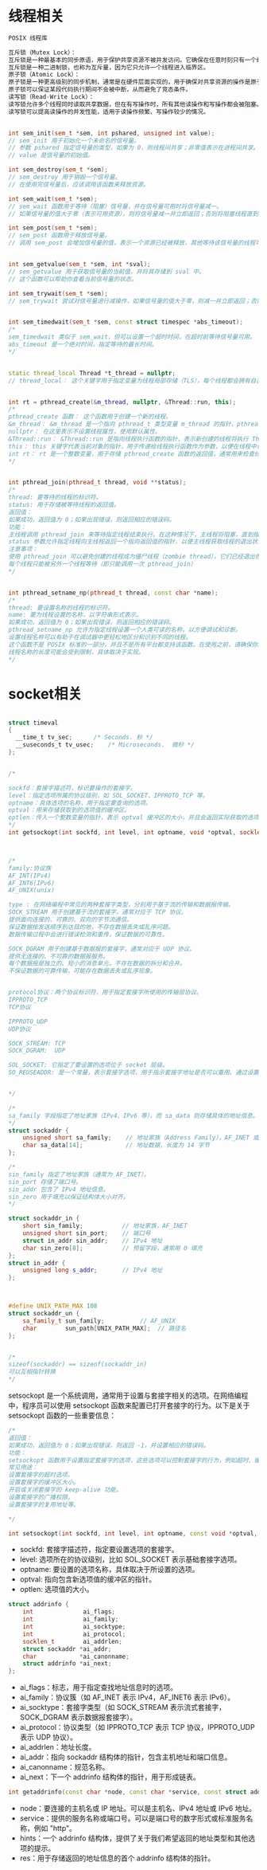 # 线程相关
```c++
POSIX 线程库

互斥锁（Mutex Lock）：
互斥锁是一种最基本的同步原语，用于保护共享资源不被并发访问。它确保在任意时刻只有一个线程可以获得锁，在获取到锁之前，其他线程都会被阻塞。
互斥锁是一种二进制锁，也称为互斥量，因为它只允许一个线程进入临界区。
原子锁（Atomic Lock）：
原子锁是一种更高级别的同步机制，通常是在硬件层面实现的，用于确保对共享资源的操作是原子的，即不可分割的。
原子锁可以保证某段代码执行期间不会被中断，从而避免了竞态条件。
读写锁（Read-Write Lock）：
读写锁允许多个线程同时读取共享数据，但在有写操作时，所有其他读操作和写操作都会被阻塞。
读写锁可以提高读操作的并发性能，适用于读操作频繁、写操作较少的情况。


int sem_init(sem_t *sem, int pshared, unsigned int value);
// sem_init 用于初始化一个未命名的信号量。
// 参数 pshared 指定信号量的类型，如果为 0，则线程间共享；非零值表示在进程间共享。
// value 是信号量的初始值。

int sem_destroy(sem_t *sem);
// sem_destroy 用于销毁一个信号量。
// 在使用完信号量后，应该调用该函数来释放资源。

int sem_wait(sem_t *sem);
// sem_wait 函数用于等待（阻塞）信号量，并在信号量可用时将信号量减一。
// 如果信号量的值大于零（表示可用资源），则将信号量减一并立即返回；否则将阻塞线程直到信号量变为可用为止。

int sem_post(sem_t *sem);
// sem_post 函数用于释放信号量。
// 调用 sem_post 会增加信号量的值，表示一个资源已经被释放，其他等待该信号量的线程可以继续执行。


int sem_getvalue(sem_t *sem, int *sval);
// sem_getvalue 用于获取信号量的当前值，并将其存储到 sval 中。
// 这个函数可以帮助你查看当前信号量的状态。

int sem_trywait(sem_t *sem);
// sem_trywait 尝试对信号量进行减操作，如果信号量的值大于零，则减一并立即返回；否则会立即返回错误，而不会阻塞线程。


int sem_timedwait(sem_t *sem, const struct timespec *abs_timeout);
/*
sem_timedwait 类似于 sem_wait，但可以设置一个超时时间，在超时前等待信号量可用。
abs_timeout 是一个绝对时间，指定等待的最长时间。
*/


static thread_local Thread *t_thread = nullptr;
// thread_local： 这个关键字用于指定变量为线程局部存储（TLS），每个线程都会拥有自己独立的变量副本。这意味着每个线程可以拥有不同的 t_thread 变量，并且每个线程对该变量的修改不会影响其他线程的变量值。


int rt = pthread_create(&m_thread, nullptr, &Thread::run, this); 
/*
pthread_create 函数： 这个函数用于创建一个新的线程。
&m_thread： &m_thread 是一个指向 pthread_t 类型变量 m_thread 的指针，pthread_create 函数将会把新线程的标识符存储到 m_thread 中。
nullptr： 在这里表示不设置线程属性，使用默认属性。
&Thread::run： &Thread::run 是指向线程执行函数的指针，表示新创建的线程将执行 Thread 类的成员函数 run。
this： this 关键字代表当前对象的指针，用于传递给线程执行函数作为参数，以便在线程中访问对象的成员变量和方法。
int rt： rt 是一个整数变量，用于存储 pthread_create 函数的返回值，通常用来检查线程创建是否成功。
*/


int pthread_join(pthread_t thread, void **status);
/*
thread: 要等待的线程的标识符。
status: 用于存储被等待线程的返回值。
返回值：
如果成功，返回值为 0；如果出现错误，则返回相应的错误码。
功能：
主线程调用 pthread_join 来等待指定线程结束执行。在这种情况下，主线程将阻塞，直到指定线程结束。
status 参数允许指定线程向主线程返回一个指向返回值的指针，以便主线程获取线程的退出状态。
注意事项：
使用 pthread_join 可以避免创建的线程成为僵尸线程（zombie thread），它们已经退出但其资源仍未被释放。
每个线程只能被另外一个线程等待（即只能调用一次 pthread_join）
*/


int pthread_setname_np(pthread_t thread, const char *name);
/*
thread: 要设置名称的线程的标识符。
name: 要为线程设置的名称，以字符串形式表示。
如果成功，返回值为 0；如果出现错误，则返回相应的错误码。
pthread_setname_np 允许为指定线程设置一个人类可读的名称，以方便调试和诊断。
设置线程名称可以有助于在调试器中更轻松地区分和识别不同的线程。
这个函数不是 POSIX 标准的一部分，并且不是所有平台都支持该函数。在使用之前，请确保你的平台支持此函数。
线程名称的长度可能会受到限制，具体取决于实现。
*/

```

# socket相关
```c++

struct timeval
{
  __time_t tv_sec;		/* Seconds. 秒 */
  __suseconds_t tv_usec;	/* Microseconds.  微秒 */
};


/*

sockfd：套接字描述符，标识要操作的套接字。
level：指定选项所属的协议级别，如 SOL_SOCKET、IPPROTO_TCP 等。
optname：具体选项的名称，用于指定要查询的选项。
optval：用来存储获取到的选项值的缓冲区。
optlen：传入一个整数变量的指针，表示 optval 缓冲区的大小，并且会返回实际获取的选项值的长度。
*/
int getsockopt(int sockfd, int level, int optname, void *optval, socklen_t *optlen);



/*
family:协议族
AF_INT(IPv4)
AF_INT6(IPv6)
AF_UNIX(unix)

type : 在网络编程中常见的两种套接字类型，分别用于基于流的传输和数据报传输。
SOCK_STREAM 用于创建基于流的套接字，通常对应于 TCP 协议。
提供面向连接的、可靠的、双向的字节流通信。
保证数据按发送顺序到达目的地，不存在数据丢失或乱序问题。
数据传输过程中会进行错误检测和重传，保证数据的可靠性。

SOCK_DGRAM 用于创建基于数据报的套接字，通常对应于 UDP 协议。
提供无连接的、不可靠的数据报服务。
每个数据报是独立的、短小的消息单元，不存在数据的拆分和合并。
不保证数据的可靠传输，可能存在数据丢失或乱序现象。


protocol协议：两个协议标识符，用于指定套接字所使用的传输层协议。
IPPROTO_TCP
TCP协议

IPPROTO_UDP
UDP协议

SOCK_STREAM: TCP
SOCK_DGRAM:  UDP

SOL_SOCKET: 它指定了要设置的选项位于 socket 层级。
SO_REUSEADDR: 是一个常量，表示套接字选项，用于指示套接字地址是否可以重用。通过设置该选项，可以允许多个套接字绑定到相同的地址和端口上。


*/

/*
sa_family 字段指定了地址家族（IPv4、IPv6 等），而 sa_data 则存储具体的地址信息。
*/
struct sockaddr {
    unsigned short sa_family;    // 地址家族（Address Family），AF_INET 或 AF_INET6 等
    char sa_data[14];            // 地址数据，长度为 14 字节
};

/*
sin_family 指定了地址家族（通常为 AF_INET）。
sin_port 存储了端口号。
sin_addr 包含了 IPv4 地址信息。
sin_zero 用于填充以保证结构体大小对齐。
*/

struct sockaddr_in {
    short sin_family;           // 地址家族，AF_INET
    unsigned short sin_port;    // 端口号
    struct in_addr sin_addr;    // IPv4 地址
    char sin_zero[8];           // 预留字段，通常用 0 填充
};
struct in_addr {
    unsigned long s_addr;       // IPv4 地址
};



#define UNIX_PATH_MAX 108
struct sockaddr_un {
    sa_family_t sun_family;          // AF_UNIX
    char        sun_path[UNIX_PATH_MAX];  // 路径名
};


/*
sizeof(sockaddr) == sizeof(sockaddr_in)
可以互相指针转换
*/
```


setsockopt 是一个系统调用，通常用于设置与套接字相关的选项。在网络编程中，程序员可以使用 setsockopt 函数来配置已打开套接字的行为。以下是关于 setsockopt 函数的一些重要信息：

```c++
/*
返回值：
如果成功，返回值为 0；如果出现错误，则返回 -1，并设置相应的错误码。
功能：
setsockopt 函数用于设置指定套接字的选项，这些选项可以控制套接字的行为，例如超时、缓冲区大小、复用地址等。可以通过设置不同的选项来调整套接字在网络通信过程中的行为和性能。
常见用途：
设置套接字的超时选项。
设置套接字的缓冲区大小。
开启或关闭套接字的 keep-alive 功能。
设置套接字的广播权限。
设置套接字的复用地址等。

*/

int setsockopt(int sockfd, int level, int optname, const void *optval, socklen_t optlen);
```
- sockfd: 套接字描述符，指定要设置选项的套接字。
- level: 选项所在的协议级别，比如 SOL_SOCKET 表示基础套接字选项。
- optname: 要设置的选项名称，具体取决于所设置的选项。
- optval: 指向包含新选项值的缓冲区的指针。
- optlen: 选项值的大小。



```c++
struct addrinfo {
    int              ai_flags;
    int              ai_family;
    int              ai_socktype;
    int              ai_protocol;
    socklen_t        ai_addrlen;
    struct sockaddr *ai_addr;
    char            *ai_canonname;
    struct addrinfo *ai_next;
};
```
- ai_flags：标志，用于指定查找地址信息时的选项。
- ai_family：协议簇（如 AF_INET 表示 IPv4，AF_INET6 表示 IPv6）。
- ai_socktype：套接字类型（如 SOCK_STREAM 表示流式套接字，SOCK_DGRAM 表示数据报套接字）。
- ai_protocol：协议类型（如 IPPROTO_TCP 表示 TCP 协议，IPPROTO_UDP 表示 UDP 协议）。
- ai_addrlen：地址长度。
- ai_addr：指向 sockaddr 结构体的指针，包含主机地址和端口信息。
- ai_canonname：规范名称。
- ai_next：下一个 addrinfo 结构体的指针，用于形成链表。

```c++
int getaddrinfo(const char *node, const char *service, const struct addrinfo *hints, struct addrinfo **res);
```
- node：要连接的主机名或 IP 地址。可以是主机名、IPv4 地址或 IPv6 地址。
- service：提供的服务名称或端口号。可以是端口号的数字形式或标准服务名称，例如 "http"。
- hints：一个 addrinfo 结构体，提供了关于我们希望返回的地址类型和其他选项的提示。
- res：用于存储返回的地址信息的首个 addrinfo 结构体的指针。